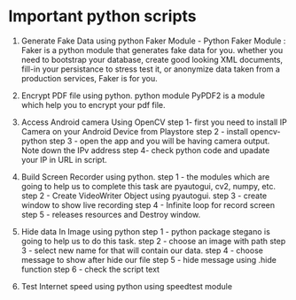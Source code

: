 # Important python scripts
 
1. Generate Fake Data using python Faker Module - 
Python Faker Module : Faker is a python module that generates fake data for you. whether you need to bootstrap your database, create good looking XML documents, fill-in your persistance to stress test it, or anonymize data taken from a production services, Faker is for you.

2. Encrypt PDF file using python. 
python module PyPDF2 is a module which help you to encrypt your pdf file.

3. Access Android camera Using OpenCV
step 1- first you need to install IP Camera on your Android Device from Playstore
step 2 - install opencv-python
step 3 - open the app and you will be having camera output. Note down the IPv address
step 4- check python code and upadate your IP in URL in script.

4. Build Screen Recorder using python.
step 1 - the modules which are going to help us to complete this task are pyautogui, cv2, numpy, etc.
step 2 - Create VideoWriter Object using pyautogui.
step 3 - create window to show live recording
step 4 - Infinite loop for record screen
step 5 - releases resources and Destroy window.

5. Hide data In Image using python
step 1 - python package stegano is going to help us to do this task.
step 2 - choose an image with path
step 3 - select new name for that will contain our data.
step 4 - choose message to show after hide our file
step 5 - hide message using .hide function
step 6 - check the script text

6. Test Internet speed using python using speedtest module
